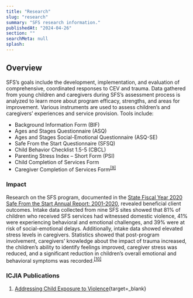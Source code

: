 ```yaml
---
title: "Research"
slug: "research"
summary: "SFS research information."
publishedAt: "2024-04-26"
section: ""
searchMeta: null
splash:
---
```


## Overview

SFS’s goals include the development, implementation, and evaluation of comprehensive, coordinated responses to CEV and trauma. Data gathered from young children and caregivers during SFS’s assessment process is analyzed to learn more about program efficacy, strengths, and areas for improvement. Various instruments are used to assess children’s and caregivers’ experiences and service provision. Tools include:

- Background Information Form (BIF)
- Ages and Stages Questionnaire (ASQ)
- Ages and Stages Social-Emotional Questionnaire (ASQ-SE)
- Safe From the Start Questionnaire (SFSQ)
- Child Behavior Checklist 1.5-5 (CBCL)
- Parenting Stress Index – Short Form (PSI)
- Child Completion of Services Form
- Caregiver Completion of Services Form<sup>[\[9\]](#footnote-10)</sup>

### Impact

Research on the SFS program, documented in the [State Fiscal Year 2020 Safe From the Start Annual Report: 2001-2020](https://icjia.illinois.gov/researchhub/articles/state-fiscal-year-2020-safe-from-the-start-annual-report-2001-2020/), revealed beneficial client outcomes. Intake data collected from nine SFS sites showed that 81% of children who received SFS services had witnessed domestic violence, 41% were experiencing behavioral and emotional challenges, and 39% were at risk of social-emotional delays. Additionally, intake data showed elevated stress levels in caregivers. Statistics showed that post-program involvement, caregivers’ knowledge about the impact of trauma increased, the children’s ability to identify feelings improved, caregiver stress was reduced, and a significant reduction in children’s overall emotional and behavioral symptoms was recorded.<sup>[\[10\]](#footnote-11)</sup>

### ICJIA Publications

1.  [Addressing Child Exposure to Violence](https://icjia.illinois.gov/researchhub/articles/addressing-child-exposure-to-violence/){target=\_blank}
